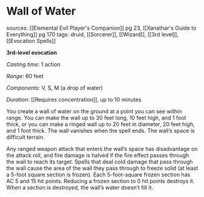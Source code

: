 # Wall of Water
sources: [[Elemental Evil Player's Companion]] pg 23, [[Xanathar's Guide to Everything]] pg 170
tags: druid, [[Sorcerer]], [[Wizard]], [[3rd level]], [[Evocation Spells]]

**3rd-level evocation**

*Casting time*: 1 action

*Range*: 60 feet

*Components*: V, S, M (a drop of water)

*Duration*: [[Requires concentration]], up to 10 minutes

You create a wall of water on the ground at a point you can see within range. You can make the wall up to 30 feet long, 10 feet high, and 1 foot thick, or you can make a ringed wall up to 20 feet in diameter, 20 feet high, and 1 foot thick. The wall vanishes when the spell ends. The wall’s space is difficult terrain.

Any ranged weapon attack that enters the wall’s space has disadvantage on the attack roll, and fire damage is halved if the fire effect passes through the wall to reach its target. Spells that deal cold damage that pass through the wall cause the area of the wall they pass through to freeze solid (at least a 5-foot square section is frozen). Each 5-foot-square frozen section has AC 5 and 15 hit points. Reducing a frozen section to 0 hit points destroys it. When a section is destroyed, the wall’s water doesn’t fill it.
